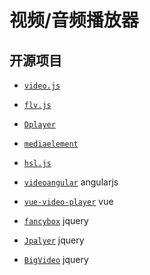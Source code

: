 # 视频/音频播放器


## 开源项目

* [` video.js `](https://github.com/videojs/video.js)
* [` flv.js `](https://github.com/bilibili/flv.js)
* [` Dplayer `](https://github.com/MoePlayer/DPlayer)
* [` mediaelement `](https://github.com/mediaelement/mediaelement)
* [` hsl.js `](https://github.com/video-dev/hls.js)

* [` videoangular `](https://github.com/videogular/videogular) angularjs
* [` vue-video-player `](https://github.com/surmon-china/vue-video-player) vue
* [` fancybox `](https://github.com/fancyapps/fancybox) jquery
* [` Jpalyer `](https://github.com/jplayer/jPlayer) jquery
* [` BigVideo `](https://github.com/dfcb/BigVideo.js) jquery
